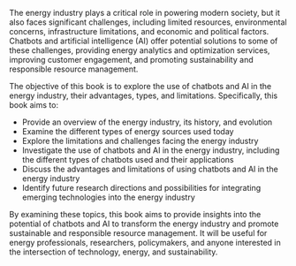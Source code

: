 

The energy industry plays a critical role in powering modern society, but it also faces significant challenges, including limited resources, environmental concerns, infrastructure limitations, and economic and political factors. Chatbots and artificial intelligence (AI) offer potential solutions to some of these challenges, providing energy analytics and optimization services, improving customer engagement, and promoting sustainability and responsible resource management.

The objective of this book is to explore the use of chatbots and AI in the energy industry, their advantages, types, and limitations. Specifically, this book aims to:

* Provide an overview of the energy industry, its history, and evolution
* Examine the different types of energy sources used today
* Explore the limitations and challenges facing the energy industry
* Investigate the use of chatbots and AI in the energy industry, including the different types of chatbots used and their applications
* Discuss the advantages and limitations of using chatbots and AI in the energy industry
* Identify future research directions and possibilities for integrating emerging technologies into the energy industry

By examining these topics, this book aims to provide insights into the potential of chatbots and AI to transform the energy industry and promote sustainable and responsible resource management. It will be useful for energy professionals, researchers, policymakers, and anyone interested in the intersection of technology, energy, and sustainability.
